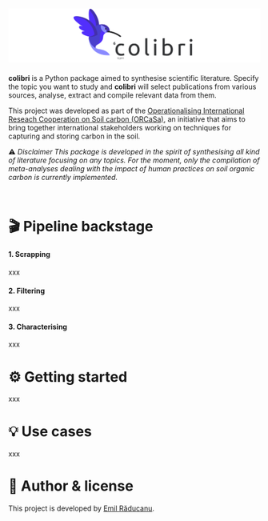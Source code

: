 ![Logo](./logos/banner_colibri.png)
---
**colibri** is a Python package aimed to synthesise scientific literature. Specify the topic you want to study and **colibri** will select publications from various sources, analyse, extract and compile relevant data from them.

This project was developed as part of the [Operationalising International Reseach Cooperation on Soil carbon (ORCaSa)](https://irc-orcasa.eu/), an initiative that aims to bring together international stakeholders working on techniques for capturing and storing carbon in the soil.

:warning: *Disclaimer*
*This package is developed in the spirit of synthesising all kind of literature focusing on any topics. For the moment, only the compilation of meta-analyses dealing with the impact of human practices on soil organic carbon is currently implemented.*

<br/>

# 🎬 Pipeline backstage
#### 1. Scrapping
xxx

#### 2. Filtering
xxx

#### 3. Characterising
xxx
# ⚙️ Getting started
xxx

# 💡 Use cases
xxx

# 📜 Author & license
This project is developed by [Emil Răducanu](https://github.com/emilraducanu).